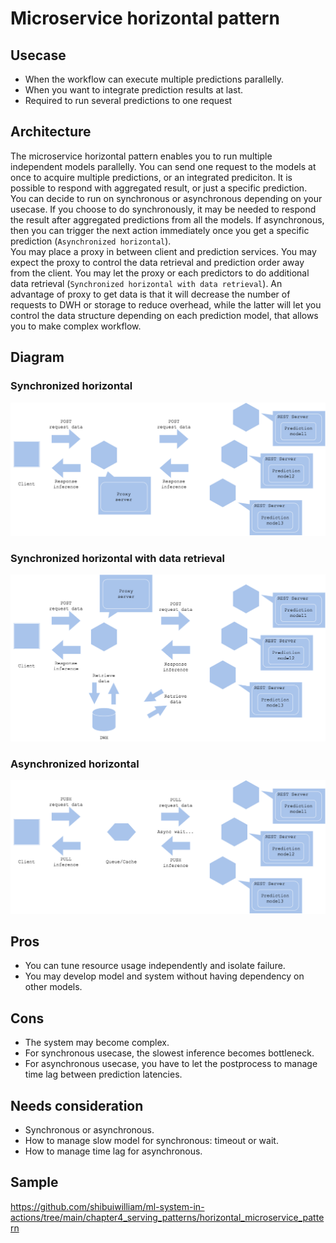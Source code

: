 # Microservice horizontal pattern

## Usecase
- When the workflow can execute multiple predictions parallelly.
- When you want to integrate prediction results at last.
- Required to run several predictions to one request

## Architecture
The microservice horizontal pattern enables you to run multiple independent models parallelly. You can send one request to the models at once to acquire multiple predictions, or an integrated prediciton. It is possible to respond with aggregated result, or just a specific prediction.<br>
You can decide to run on synchronous or asynchronous depending on your usecase. If you choose to do synchronously, it may be needed to respond the result after aggregated predictions from all the models. If asynchronous, then you can trigger the next action immediately once you get a specific prediction (`Asynchronized horizontal`).<br>
You may place a proxy in between client and prediction services. You may expect the proxy to control the data retrieval and prediction order away from the client. You may let the proxy or each predictors to do additional data retrieval (`Synchronized horizontal with data retrieval`). An advantage of proxy to get data is that it will decrease the number of requests to DWH or storage to reduce overhead, while the latter will let you control the data structure depending on each prediction model, that allows you to make complex workflow.

## Diagram
### Synchronized horizontal
![diagram1](diagram1.png)

### Synchronized horizontal with data retrieval
![diagram2](diagram2.png)

### Asynchronized horizontal
![diagram3](diagram3.png)

## Pros
- You can tune resource usage independently and isolate failure.
- You may develop model and system without having dependency on other models.

## Cons
- The system may become complex.
- For synchronous usecase, the slowest inference becomes bottleneck.
- For asynchronous usecase, you have to let the postprocess to manage time lag between prediction latencies.

## Needs consideration
- Synchronous or asynchronous.
- How to manage slow model for synchronous: timeout or wait.
- How to manage time lag for asynchronous.
  
## Sample
https://github.com/shibuiwilliam/ml-system-in-actions/tree/main/chapter4_serving_patterns/horizontal_microservice_pattern
